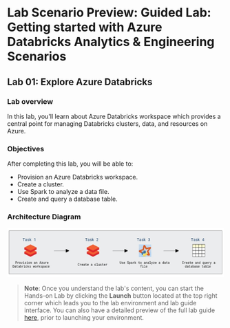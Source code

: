 # Lab Scenario Preview: Guided Lab: Getting started with Azure Databricks Analytics & Engineering Scenarios

## Lab 01: Explore Azure Databricks

### Lab overview

In this lab, you'll learn about Azure Databricks workspace which provides a central point for managing Databricks clusters, data, and resources on Azure.


### Objectives

After completing this lab, you will be able to:

 - Provision an Azure Databricks workspace.
 - Create a cluster.
 - Use Spark to analyze a data file.
 - Create and query a database table.

 ### Architecture Diagram

   ![Azure portal with a cloud shell pane](./media/lab01-databricks.png)

>**Note**: Once you understand the lab's content, you can start the Hands-on Lab by clicking the **Launch** button located at the top right corner which leads you to the lab environment and lab guide interface. You can also have a detailed preview of the full lab guide [here](https://experience.cloudlabs.ai/#/labguidepreview/21ed74a6-5bde-4a42-9d37-126673e42a46), prior to launching your environment.
